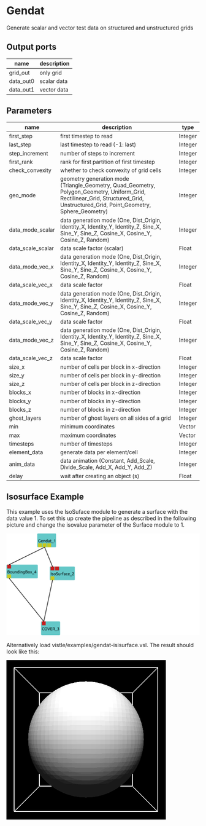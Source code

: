 
# Gendat
Generate scalar and vector test data on structured and unstructured grids



## Output ports
|name|description|
|-|-|
|grid_out|only grid|
|data_out0|scalar data|
|data_out1|vector data|


## Parameters
|name|description|type|
|-|-|-|
|first_step|first timestep to read|Integer|
|last_step|last timestep to read (-1: last)|Integer|
|step_increment|number of steps to increment|Integer|
|first_rank|rank for first partition of first timestep|Integer|
|check_convexity|whether to check convexity of grid cells|Integer|
|geo_mode|geometry generation mode (Triangle_Geometry, Quad_Geometry, Polygon_Geometry, Uniform_Grid, Rectilinear_Grid, Structured_Grid, Unstructured_Grid, Point_Geometry, Sphere_Geometry)|Integer|
|data_mode_scalar|data generation mode (One, Dist_Origin, Identity_X, Identity_Y, Identity_Z, Sine_X, Sine_Y, Sine_Z, Cosine_X, Cosine_Y, Cosine_Z, Random)|Integer|
|data_scale_scalar|data scale factor (scalar)|Float|
|data_mode_vec_x|data generation mode (One, Dist_Origin, Identity_X, Identity_Y, Identity_Z, Sine_X, Sine_Y, Sine_Z, Cosine_X, Cosine_Y, Cosine_Z, Random)|Integer|
|data_scale_vec_x|data scale factor|Float|
|data_mode_vec_y|data generation mode (One, Dist_Origin, Identity_X, Identity_Y, Identity_Z, Sine_X, Sine_Y, Sine_Z, Cosine_X, Cosine_Y, Cosine_Z, Random)|Integer|
|data_scale_vec_y|data scale factor|Float|
|data_mode_vec_z|data generation mode (One, Dist_Origin, Identity_X, Identity_Y, Identity_Z, Sine_X, Sine_Y, Sine_Z, Cosine_X, Cosine_Y, Cosine_Z, Random)|Integer|
|data_scale_vec_z|data scale factor|Float|
|size_x|number of cells per block in x-direction|Integer|
|size_y|number of cells per block in y-direction|Integer|
|size_z|number of cells per block in z-direction|Integer|
|blocks_x|number of blocks in x-direction|Integer|
|blocks_y|number of blocks in y-direction|Integer|
|blocks_z|number of blocks in z-direction|Integer|
|ghost_layers|number of ghost layers on all sides of a grid|Integer|
|min|minimum coordinates|Vector|
|max|maximum coordinates|Vector|
|timesteps|number of timesteps|Integer|
|element_data|generate data per element/cell|Integer|
|anim_data|data animation (Constant, Add_Scale, Divide_Scale, Add_X, Add_Y, Add_Z)|Integer|
|delay|wait after creating an object (s)|Float|
## Isosurface Example

This example uses the IsoSuface module to generate a surface with the data value 1.
To set this up create the pipeline as described in the following picture and change the isovalue parameter of the Surface module to 1.

<img src="../../module/test/Gendat/isosurfaceExample.png" alt="drawing" style="width:600px;"/>

Alternatively load vistle/examples/gendat-isisurface.vsl.
The result should look like this:

![](../../module/test/Gendat/isosurfaceExampleResult.png)
